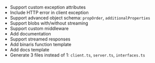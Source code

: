 * Support custom exception attributes
* Include HTTP error in client exception
* Support advanced object schema: `propOrder`, `additionalProperties`
* Support blobs with/without streaming
* Support custom middleware
* Add documentation
* Support streamed responses
* Add binaris function template
* Add docs template
* Generate 3 files instead of 1: `client.ts`, `server.ts`, `interfaces.ts`
